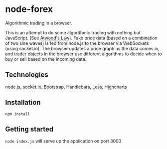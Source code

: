 # node-forex
Algorithmic trading in a browser.

This is an attempt to do some algorithmic trading with nothing but JavaScript. (See [Atwood's Law](http://blog.codinghorror.com/the-principle-of-least-power/)). Fake price data (based on a combination of two sine waves) is fed from node.js to the browser via WebSockets (using socket.io). The browser updates a price graph as the data comes in, and trader objects in the browser use different algorithms to decide when to buy or sell based on the incoming data.

## Technologies
node.js, socket.io, Bootstrap, Handlebars, Less, Highcharts

## Installation
`npm install`

## Getting started
`node index.js` will serve up the application on port 3000
